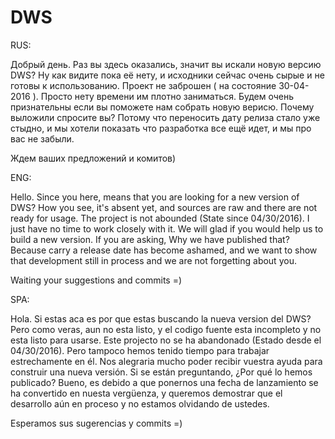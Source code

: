 # DWS

RUS:

Добрый день. Раз вы здесь оказались, значит вы искали новую версию DWS? Ну как видите пока её нету, и исходники сейчас очень сырые и не готовы к использованию. 
Проект не заброшен ( на состояние 30-04-2016 ). Просто нету времени им плотно заниматься. 
Будем очень признательны если вы поможете нам собрать новую верисю. 
Почему выложили спросите вы? Потому что переносить дату релиза стало уже стыдно, и мы хотели показать что разработка все ещё идет, и мы про вас не забыли. 

Ждем ваших предложений и комитов) 

ENG:

Hello. Since you here, means that you are looking for a new version of DWS? How you see, it's absent yet, and sources are raw and there are not ready for usage.
The project is not abounded (State since 04/30/2016). I just have no time to work closely with it.
We will glad if you would help us to build a new version.
If you are asking, Why we have published that? Because carry a release date has become ashamed, and we want to show that development still in process and we are not forgetting about you.

Waiting your suggestions and commits =)

SPA:

Hola. Si estas aca es por que estas buscando la nueva version del DWS? Pero como veras, aun no esta listo, y el codigo fuente esta incompleto y no esta listo para usarse.
Este projecto no se ha abandonado (Estado desde el 04/30/2016). Pero tampoco hemos tenido tiempo para trabajar estrechamente en él.
Nos alegraria mucho poder recibir vuestra ayuda para construir una nueva versión.
Si se están preguntando, ¿Por qué lo hemos publicado? Bueno, es debido a que ponernos una fecha de lanzamiento se ha convertido en nuesta vergüenza, y queremos demostrar que el desarrollo aún en proceso y no estamos olvidando de ustedes.

Esperamos sus sugerencias y commits =)
